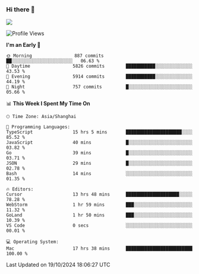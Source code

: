 ### Hi there 👋

<!--
**JJAYCHEN1e/jjaychen1e** is a ✨ _special_ ✨ repository because its `README.md` (this file) appears on your GitHub profile.

Here are some ideas to get you started:

- 🔭 I’m currently working on ...
- 🌱 I’m currently learning ...
- 👯 I’m looking to collaborate on ...
- 🤔 I’m looking for help with ...
- 💬 Ask me about ...
- 📫 How to reach me: ...
- 😄 Pronouns: ...
- ⚡ Fun fact: ...
-->

[![](https://github-readme-stats.vercel.app/api?username=jjaychen1e&show_icons=true)](https://github.com/jjaychen1e/github-readme-stats?count_private=true)

<!--START_SECTION:waka-->
![Profile Views](http://img.shields.io/badge/Profile%20Views-5-blue)

**I'm an Early 🐤** 

```text
🌞 Morning                887 commits         ██░░░░░░░░░░░░░░░░░░░░░░░   06.63 % 
🌆 Daytime                5826 commits        ███████████░░░░░░░░░░░░░░   43.53 % 
🌃 Evening                5914 commits        ███████████░░░░░░░░░░░░░░   44.19 % 
🌙 Night                  757 commits         █░░░░░░░░░░░░░░░░░░░░░░░░   05.66 % 
```


📊 **This Week I Spent My Time On** 

```text
🕑︎ Time Zone: Asia/Shanghai

💬 Programming Languages: 
TypeScript               15 hrs 5 mins       █████████████████████░░░░   85.52 % 
JavaScript               40 mins             █░░░░░░░░░░░░░░░░░░░░░░░░   03.82 % 
Go                       39 mins             █░░░░░░░░░░░░░░░░░░░░░░░░   03.71 % 
JSON                     29 mins             █░░░░░░░░░░░░░░░░░░░░░░░░   02.78 % 
Bash                     14 mins             ░░░░░░░░░░░░░░░░░░░░░░░░░   01.35 % 

🔥 Editors: 
Cursor                   13 hrs 48 mins      ████████████████████░░░░░   78.28 % 
WebStorm                 1 hr 59 mins        ███░░░░░░░░░░░░░░░░░░░░░░   11.32 % 
GoLand                   1 hr 50 mins        ███░░░░░░░░░░░░░░░░░░░░░░   10.39 % 
VS Code                  0 secs              ░░░░░░░░░░░░░░░░░░░░░░░░░   00.01 % 

💻 Operating System: 
Mac                      17 hrs 38 mins      █████████████████████████   100.00 % 
```


 Last Updated on 19/10/2024 18:06:27 UTC
<!--END_SECTION:waka-->
